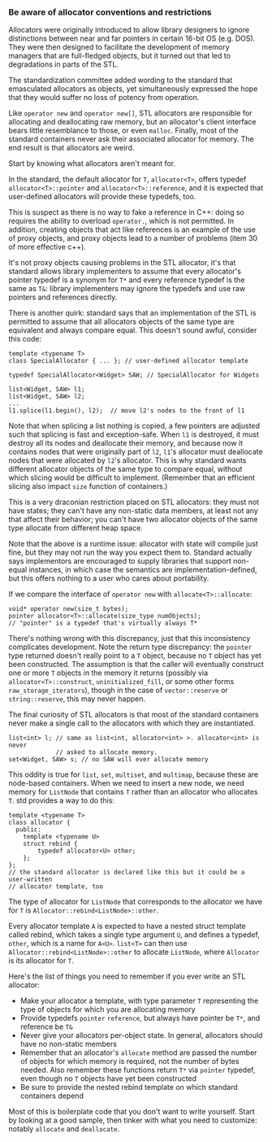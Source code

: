 ### Be aware of allocator conventions and restrictions

Allocators were originally introduced to allow library designers to ignore distinctions between near and far pointers in certain 16-bit OS (e.g. DOS).
They were then designed to facilitate the development of memory managers that are full-fledged objects, but it turned out that led to degradations in parts of the STL.

The standardization committee added wording to the standard that emasculated allocators as objects, yet simultaneously expressed the hope that they would suffer no loss of potency from operation.

Like `operator new` and `operator new[]`, STL allocators are responsible for allocating and deallocating raw memory, but an allocator's client interface bears little resemblance to those, or even `malloc`.
Finally, most of the standard containers never ask their associated allocator for memory. The end result is that allocators are weird.

Start by knowing what allocators aren't meant for.

In the standard, the default allocator for `T`, `allocator<T>`, offers typedef `allocator<T>::pointer` and `allocator<T>::reference`, and it is expected that user-defined allocators will provide these typedefs, too.

This is suspect as there is no way to fake a reference in C++: doing so requires the ability to overload `operator.`, which is not permitted.
In addition, creating objects that act like references is an example of the use of proxy objects, and proxy objects lead to a number of problems (item 30 of more effective c++).

It's not proxy objects causing problems in the STL allocator, it's that standard allows library implementers to assume that every allocator's pointer typedef is a synonym for `T*` and every reference typedef is the same as `T&`: library implementers may ignore the typedefs and use raw pointers and references directly.

There is another quirk: standard says that an implementation of the STL is permitted to assume that all allocators objects of the same type are equivalent and always compare equal.
This doesn't sound awful, consider this code:
```
template <typename T>
class SpecialAllocator { ... }; // user-defined allocator template

typedef SpecialAllocator<Widget> SAW; // SpecialAllocator for Widgets

list<Widget, SAW> l1;
list<Widget, SAW> l2;
...
l1.splice(l1.begin(), l2);  // move l2's nodes to the front of l1
```

Note that when splicing a list nothing is copied, a few pointers are adjusted such that splicing is fast and exception-safe.
When `l1` is destroyed, it must destroy all its nodes and deallocate their memory, and because now it contains nodes that were originally part of `l2`, `l1`'s allocator must deallocate nodes that were allocated by `l2`'s allocator.
This is why standard wants different allocator objects of the same type to compare equal, without which slicing would be difficult to implement.
(Remember that an efficient slicing also impact `size` function of containers.)

This is a very draconian restriction placed on STL allocators: they must not have states; they can't have any non-static data members, at least not any that affect their behavior; you can't have two allocator objects of the same type allocate from different heap space.

Note that the above is a runtime issue: allocator with state will compile just fine, but they may not run the way you expect them to.
Standard actually says implementors are encouraged to supply libraries that support non-equal instances, in which case the semantics are implementation-defined, but this offers nothing to a user who cares about portability.

If we compare the interface of `operator new` with `allocate<T>::allocate`:
```
void* operator new(size_t bytes);
pointer allocator<T>::allocate(size_type numObjects);
// "pointer" is a typedef that's virtually always T*
```
There's nothing wrong with this discrepancy, just that this inconsistency complicates development.
Note the return type discrepancy: the `pointer` type returned doesn't really point to a `T` object, because no `T` object has yet been constructed. The assumption is that the caller will eventually construct one or more `T` objects in the memory it returns (possibly via `allocator<T>::construct`, `uninitialized_fill`, or some other forms `raw_storage_iterators`), though in the case of `vector::reserve` or `string::reserve`, this may never happen.

The final curiosity of STL allocators is that most of the standard containers never make a single call to the allocators with which they are instantiated.
```
list<int> l; // same as list<int, allocator<int> >. allocator<int> is never
             // asked to allocate memory.
set<Widget, SAW> s; // no SAW will ever allocate memory
```
This oddity is true for `list`, `set`, `multiset`, and `multimap`, because these are node-based containers.
When we need to insert a new node, we need memory for `ListNode` that contains `T` rather than an allocator who allocates `T`.
std provides a way to do this:
```
template <typename T>
class allocator {
  public:
    template <typename U>
    struct rebind {
        typedef allocator<U> other;
    };
};
// the standard allocator is declared like this but it could be a user-written
// allocator template, too
```
The type of allocator for `ListNode` that corresponds to the allocator we have for `T` is `Allocator::rebind<ListNode>::other`.

Every allocator template `A` is expected to have a nested struct template called rebind, which takes a single type argument `U`, and defines a typedef, `other`, which is a name for `A<U>`. `list<T>` can then use `Allocator::rebind<ListNode>::other` to allocate `ListNode`, where `Allocator` is its allocator for `T`.

Here's the list of things you need to remember if you ever write an STL allocator:
* Make your allocator a template, with type parameter `T` representing the type of objects for which you are allocating memory
* Provide typedefs `pointer` `reference`, but always have pointer be `T*`, and reference be `T&`
* Never give your allocators per-object state. In general, allocators should have no non-static members
* Remember that an allocator's `allocate` method are passed the number of objects for which memory is required, not the number of bytes needed. Also remember these functions return `T*` via `pointer` typedef, even though no `T` objects have yet been constructed
* Be sure to provide the nested rebind template on which standard containers depend

Most of this is boilerplate code that you don't want to write yourself. Start by looking at a good sample, then tinker with what you need to customize: notably `allocate` and `deallocate`.
